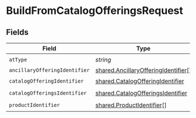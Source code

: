 # BuildFromCatalogOfferingsRequest


## Fields

| Field                                                                                      | Type                                                                                       | Required                                                                                   | Description                                                                                | Example                                                                                    |
| ------------------------------------------------------------------------------------------ | ------------------------------------------------------------------------------------------ | ------------------------------------------------------------------------------------------ | ------------------------------------------------------------------------------------------ | ------------------------------------------------------------------------------------------ |
| `atType`                                                                                   | *string*                                                                                   | :heavy_check_mark:                                                                         | N/A                                                                                        | BuildFromCatalogOfferingsRequestAir                                                        |
| `ancillaryOfferingIdentifier`                                                              | [shared.AncillaryOfferingIdentifier](../../models/shared/ancillaryofferingidentifier.md)[] | :heavy_minus_sign:                                                                         | N/A                                                                                        |                                                                                            |
| `catalogOfferingIdentifier`                                                                | [shared.CatalogOfferingIdentifier](../../models/shared/catalogofferingidentifier.md)       | :heavy_check_mark:                                                                         | N/A                                                                                        |                                                                                            |
| `catalogOfferingsIdentifier`                                                               | [shared.CatalogOfferingsIdentifier](../../models/shared/catalogofferingsidentifier.md)     | :heavy_check_mark:                                                                         | N/A                                                                                        |                                                                                            |
| `productIdentifier`                                                                        | [shared.ProductIdentifier](../../models/shared/productidentifier.md)[]                     | :heavy_check_mark:                                                                         | N/A                                                                                        | p1                                                                                         |